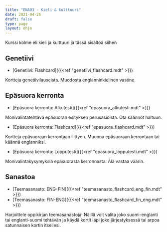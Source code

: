 ```yaml
---
title: "ENA03 - Kieli & kulttuuri"
date: 2021-04-26
draft: false
type: page
layout: ohje
---
```

Kurssi kolme eli kieli ja kulttuuri ja tässä sisältöä siihen

## Genetiivi
* [Genetiivi: Flashcard]({{<ref "genetiivi_flashcard.mdt" >}})

Kortteja genetiivilauseista. Muodosta englanninkielinen vastine. 

## Epäsuora kerronta
* [Epäsuora kerronta: Alkutesti]({{<ref "epasuora_alkutesti.mdt" >}})

Monivalintatehtävä epäsuoran esityksen perusasioista. Ota säännöt haltuun.

* [Epäsuora kerronta: Flashcard]({{<ref "epasuora_flashcard.mdt" >}})

Kortteja epäsuoraan kerrontaan liittyen. Muunna epäsuoraan kerrontaan tai käännä englanniksi.

* [Epäsuora kerronta: Lopputesti]({{<ref "epasuora_lopputesti.mdt" >}})

Monivalintakysymyksiä epäsuorasta kerronnasta. Älä vastaa väärin.


## Sanastoa
* [Teemasanasto: ENG-FIN]({{<ref "teemasanasto_flashcard_eng_fin.mdt" >}})
* [Teemasanasto: FIN-ENG]({{<ref "teemasanasto_flashcard_fin_eng.mdt" >}})

Harjoittele oppikirjan teemasanastoja! Näillä voit valita joko suomi-englanti tai englanti-suomi tehtävän ja käydä kortit läpi joko järjestyksessä tai arpoa satunnaisen kortin itsellesi.